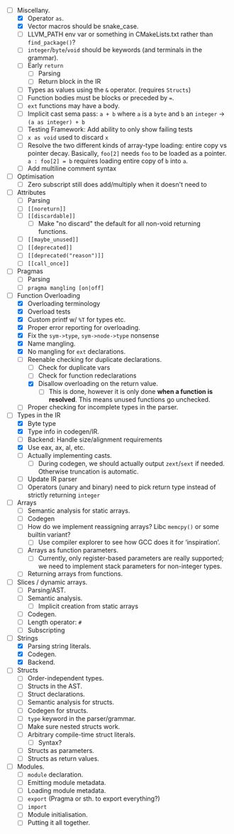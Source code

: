 - [ ] Miscellany.
  - [x] Operator `as`.
  - [x] Vector macros should be snake_case.
  - [ ] LLVM_PATH env var or something in CMakeLists.txt rather than `find_package()`?
  - [ ] `integer`/`byte`/`void` should be keywords (and terminals in the grammar).
  - [ ] Early `return`
    - [ ] Parsing
    - [ ] Return block in the IR
  - [ ] Types as values using the `&` operator. (requires `Structs`)
  - [ ] Function bodies must be blocks or preceded by `=`.
  - [ ] `ext` functions may have a body.
  - [ ] Implicit cast sema pass: `a + b` where `a` is a `byte` and `b` an `integer` -> `(a as integer) + b`
  - [ ] Testing Framework: Add ability to only show failing tests
  - [ ] `x as void` used to discard `x`
  - [ ] Resolve the two different kinds of array-type loading: entire copy vs pointer decay. Basically, `foo[2]` needs `foo` to be loaded as a pointer. `a : foo[2] = b` requires loading entire copy of `b` into `a`.
  - [ ] Add multiline comment syntax
- [ ] Optimisation
  - [ ] Zero subscript still does add/multiply when it doesn't need to
- [ ] Attributes
  - [ ] Parsing
  - [ ] `[[noreturn]]`
  - [ ] `[[discardable]]`
    - [ ] Make "no discard" the default for all non-void returning functions.
  - [ ] `[[maybe_unused]]`
  - [ ] `[[deprecated]]`
  - [ ] `[[deprecated("reason")]]`
  - [ ] `[[call_once]]`
- [ ] Pragmas
  - [ ] Parsing
  - [ ] `pragma mangling [on|off]`
- [ ] Function Overloading
  - [x] Overloading terminology
  - [x] Overload tests
  - [x] Custom printf w/ `%T` for types etc.
  - [x] Proper error reporting for overloading.
  - [x] Fix the `sym->type`, `sym->node->type` nonsense
  - [x] Name mangling.
  - [x] No mangling for `ext` declarations.
  - [ ] Reenable checking for duplicate declarations.
    - [ ] Check for duplicate vars
    - [ ] Check for function redeclarations
    - [x] Disallow overloading on the return value.
      - [ ] This is done, however it is only done **when a function is resolved**. This means unused functions go unchecked.
  - [ ] Proper checking for incomplete types in the parser.
- [ ] Types in the IR
  - [x] Byte type
  - [x] Type info in codegen/IR.
  - [ ] Backend: Handle size/alignment requirements
  - [x] Use eax, ax, al, etc.
  - [ ] Actually implementing casts.
    - [ ] During codegen, we should actually output `zext`/`sext` if needed. Otherwise truncation is automatic.
  - [ ] Update IR parser
  - [ ] Operators (unary and binary) need to pick return type instead of strictly returning `integer`
- [ ] Arrays
  - [ ] Semantic analysis for static arrays.
  - [ ] Codegen
  - [ ] How do we implement reassigning arrays? Libc `memcpy()` or some builtin variant?
    - [ ] Use compiler explorer to see how GCC does it for ‘inspiration’.
  - [ ] Arrays as function parameters.
    - [ ] Currently, only register-based parameters are really supported; we need to implement stack parameters for non-integer types.
  - [ ] Returning arrays from functions.
- [ ] Slices / dynamic arrays.
  - [ ] Parsing/AST.
  - [ ] Semantic analysis.
    - [ ] Implicit creation from static arrays
  - [ ] Codegen.
  - [ ] Length operator: `#`
  - [ ] Subscripting
- [ ] Strings
  - [x] Parsing string literals.
  - [x] Codegen.
  - [x] Backend.
- [ ] Structs
  - [ ] Order-independent types.
  - [ ] Structs in the AST.
  - [ ] Struct declarations.
  - [ ] Semantic analysis for structs.
  - [ ] Codegen for structs.
  - [ ] `type` keyword in the parser/grammar.
  - [ ] Make sure nested structs work.
  - [ ] Arbitrary compile-time struct literals.
    - [ ] Syntax?
  - [ ] Structs as parameters.
  - [ ] Structs as return values.
- [ ] Modules.
  - [ ] `module` declaration.
  - [ ] Emitting module metadata.
  - [ ] Loading module metadata.
  - [ ] `export` (Pragma or sth. to export everything?)
  - [ ] `import`
  - [ ] Module initialisation.
  - [ ] Putting it all together.
